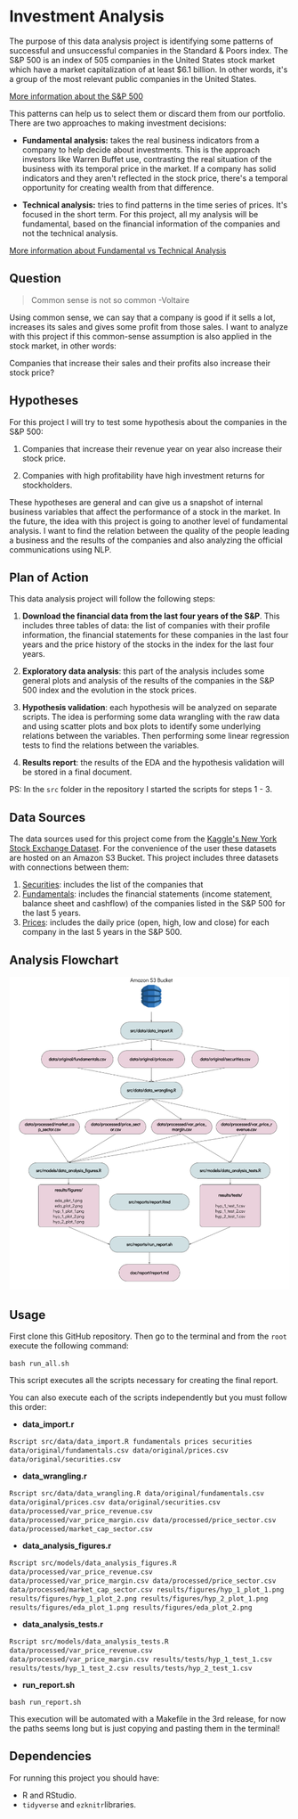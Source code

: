 # Investment Analysis
The purpose of this data analysis project is identifying some patterns of successful and unsuccessful companies in the Standard & Poors index. The S&P 500 is an index of 505 companies in the United States stock market which have a market capitalization of at least $6.1 billion. In other words, it's a group of the most relevant public companies in the United States.

[More information about the S&P 500](https://www.investopedia.com/terms/s/sp500.asp)

This patterns can help us to select them or discard them from our portfolio. There are two approaches to making investment decisions:

- **Fundamental analysis:** takes the real business indicators from a company to help decide about investments. This is the approach investors like Warren Buffet use, contrasting the real situation of the business with its temporal price in the market. If a company has solid indicators and they aren't reflected in the stock price, there's a temporal opportunity for creating wealth from that difference.

- **Technical analysis:** tries to find patterns in the time series of prices. It's focused in the short term. For this project, all my analysis will be fundamental, based on the financial information of the companies and not the technical analysis.

[More information about Fundamental vs Technical Analysis ](https://www.investopedia.com/university/technical/techanalysis2.asp)

## Question

> Common sense is not so common -Voltaire

Using common sense, we can say that a company is good if it sells a lot, increases its sales and gives some profit from those sales. I want to analyze with this project if this common-sense assumption is also applied in the stock market, in other words:

Companies that increase their sales and their profits also increase their stock price?


## Hypotheses

For this project I will try to test some hypothesis about the companies in the S&P 500:

1. Companies that increase their revenue year on year also increase their stock price.

2. Companies with high profitability have high investment returns for stockholders.

These hypotheses are general and can give us a snapshot of internal business variables that affect the performance of a stock in the market. In the future, the idea with this project is going to another level of fundamental analysis. I want to find the relation between the quality of the people leading a business and the results of the companies and also analyzing the official communications using NLP.

## Plan of Action

This data analysis project will follow the following steps:

1. **Download the financial data from the last four years of the S&P**. This includes three tables of data: the list of companies with their profile information, the financial statements for these companies in the last four years and the price history of the stocks in the index for the last four years.

2. **Exploratory data analysis**: this part of the analysis includes some general plots and analysis of the results of the companies in the S&P 500 index and the evolution in the stock prices.

3. **Hypothesis validation**: each hypothesis will be analyzed on separate scripts. The idea is performing some data wrangling with the raw data and using scatter plots and box plots to identify some underlying relations between the variables. Then performing some linear regression tests to find the relations between the variables.

4. **Results report**: the results of the EDA and the hypothesis validation will be stored in a final document.

PS: In the `src` folder in the repository I started the scripts for steps 1 - 3.

## Data Sources

The data sources used for this project come from the [Kaggle's New York Stock Exchange Dataset](https://www.kaggle.com/dgawlik/nyse/data). For the convenience of the user these datasets are hosted on an Amazon S3 Bucket. This project includes three datasets with connections between them:

1. [Securities](https://s3.ca-central-1.amazonaws.com/investment-analysis/securities.csv): includes the list of the companies that 
2. [Fundamentals](https://s3.ca-central-1.amazonaws.com/investment-analysis/fundamentals.csv): includes the financial statements (income statement, balance sheet and cashflow) of the companies listed in the S&P 500 for the last 5 years.
3. [Prices](https://s3.ca-central-1.amazonaws.com/investment-analysis/prices-split-adjusted.csv): includes the daily price (open, high, low and close) for each company in the last 5 years in the S&P 500.

## Analysis Flowchart

![](doc/flowchart.png)

## Usage

First clone this GitHub repository. Then go to the terminal and from the `root` execute the following command:

`bash run_all.sh`

This script executes all the scripts necessary for creating the final report.

You can also execute each of the scripts independently but you must follow this order:

- **data_import.r**

```
Rscript src/data/data_import.R fundamentals prices securities data/original/fundamentals.csv data/original/prices.csv data/original/securities.csv
```

- **data_wrangling.r**

```
Rscript src/data/data_wrangling.R data/original/fundamentals.csv data/original/prices.csv data/original/securities.csv data/processed/var_price_revenue.csv data/processed/var_price_margin.csv data/processed/price_sector.csv data/processed/market_cap_sector.csv
```

- **data\_analysis_figures.r**

```
Rscript src/models/data_analysis_figures.R data/processed/var_price_revenue.csv data/processed/var_price_margin.csv data/processed/price_sector.csv data/processed/market_cap_sector.csv results/figures/hyp_1_plot_1.png results/figures/hyp_1_plot_2.png results/figures/hyp_2_plot_1.png results/figures/eda_plot_1.png results/figures/eda_plot_2.png
```

- **data\_analysis_tests.r**

```
Rscript src/models/data_analysis_tests.R data/processed/var_price_revenue.csv data/processed/var_price_margin.csv results/tests/hyp_1_test_1.csv results/tests/hyp_1_test_2.csv results/tests/hyp_2_test_1.csv
```

- **run_report.sh**

```
bash run_report.sh
```

This execution will be automated with a Makefile in the 3rd release, for now the paths seems long but is just copying and pasting them in the terminal!

## Dependencies

For running this project you should have:

- R and RStudio.
- `tidyverse` and `ezknitr`libraries.